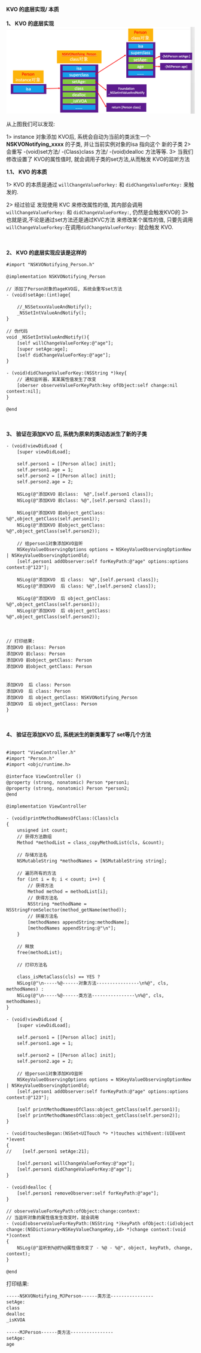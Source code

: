 #### KVO 的底层实现/ 本质


**1、 KVO 的底层实现**
![](/assets/Snip20190106_1.png)

从上图我们可以发现:

1> instance 对象添加 KVO后, 系统会自动为当前的类派生一个 **NSKVONotifying_xxxx** 的子类, 并让当前实例对象的isa 指向这个 新的子类
2> 会重写 -(void)set方法/ -(Class)class 方法/  -(void)dealloc 方法等等.
3> 当我们修改设置了 KVO的属性值时, 就会调用子类的set方法,从而触发 KVO的监听方法


**1.1、 KVO 的本质**

1> KVO 的本质是通过 `willChangeValueForkey:` 和 `didChangeValueForKey:` 来触发的.

2> 经过验证 发现使用 KVC 来修改属性的值, 其内部会调用`willChangeValueForkey:` 和 `didChangeValueForKey:`, 仍然是会触发KVO的
3> 也就是说,不论是通过set方法还是通过KVC方法 来修改某个属性的值, 只要先调用`willChangeValueForkey:`在调用`didChangeValueForKey:` 就会触发 KVO.


<br><br>
**2、 KVO 的底层实现应该是这样的**

```
#import "NSKVONotifying_Person.h"

@implementation NSKVONotifying_Person

// 添加了Person对象的ageKVO后, 系统会重写set方法
- (void)setAge:(int)age{

    //_NSSetxxxValueAndNotify();
    _NSSetIntValueAndNotify();
}

// 伪代码
void _NSSetIntValueAndNotify(){
    [self willChangeValueForKey:@"age"];
    [super setAge:age];
    [self didChangeValueForKey:@"age"];
}

- (void)didChangeValueForKey:(NSString *)key{
    // 通知监听器，某某属性值发生了改变
    [oberser observeValueForKeyPath:key ofObject:self change:nil context:nil];
}

@end
```



<br><br>
**3、 验证在添加KVO 后, 系统为原来的类动态派生了新的子类**
```
- (void)viewDidLoad {
    [super viewDidLoad];
    
    self.person1 = [[Person alloc] init];
    self.person1.age = 1;
    self.person2 = [[Person alloc] init];
    self.person2.age = 2;
    
    NSLog(@"添加KVO 前class:  %@",[self.person1 class]);
    NSLog(@"添加KVO 前class: %@",[self.person2 class]);
    
    NSLog(@"添加KVO 前object_getClass: %@",object_getClass(self.person1));
    NSLog(@"添加KVO 前object_getClass: %@",object_getClass(self.person2));
    
    // 给person1对象添加KVO监听
    NSKeyValueObservingOptions options = NSKeyValueObservingOptionNew | NSKeyValueObservingOptionOld;
    [self.person1 addObserver:self forKeyPath:@"age" options:options context:@"123"];
    
    NSLog(@"添加KVO  后 class:  %@",[self.person1 class]);
    NSLog(@"添加KVO  后 class: %@",[self.person2 class]);
    
    NSLog(@"添加KVO  后 object_getClass: %@",object_getClass(self.person1));
    NSLog(@"添加KVO  后 object_getClass: %@",object_getClass(self.person2));
    
    
    
// 打印结果:
添加KVO 前class: Person
添加KVO 前class: Person
添加KVO 前object_getClass: Person
添加KVO 前object_getClass: Person


添加KVO  后 class: Person
添加KVO  后 class: Person
添加KVO  后 object_getClass: NSKVONotifying_Person
添加KVO  后 object_getClass: Person
}
``` 



<br><br>
**4、 验证在添加KVO 后, 系统派生的新类重写了 set等几个方法**

```

#import "ViewController.h"
#import "Person.h"
#import <objc/runtime.h>

@interface ViewController ()
@property (strong, nonatomic) Person *person1;
@property (strong, nonatomic) Person *person2;
@end
 
@implementation ViewController

- (void)printMethodNamesOfClass:(Class)cls
{
    unsigned int count;
    // 获得方法数组
    Method *methodList = class_copyMethodList(cls, &count);
    
    // 存储方法名
    NSMutableString *methodNames = [NSMutableString string];
    
    // 遍历所有的方法
    for (int i = 0; i < count; i++) {
        // 获得方法
        Method method = methodList[i];
        // 获得方法名
        NSString *methodName = NSStringFromSelector(method_getName(method));
        // 拼接方法名
        [methodNames appendString:methodName];
        [methodNames appendString:@"\n"];
    }
    
    // 释放
    free(methodList);
    
    // 打印方法名
    
    class_isMetaClass(cls) == YES ?
    NSLog(@"\n-----%@------对象方法----------------\n%@", cls, methodNames) :
    NSLog(@"\n-----%@------类方法----------------\n%@", cls, methodNames);
}

- (void)viewDidLoad {
    [super viewDidLoad];
    
    self.person1 = [[Person alloc] init];
    self.person1.age = 1;
    
    self.person2 = [[Person alloc] init];
    self.person2.age = 2;
    
    // 给person1对象添加KVO监听
    NSKeyValueObservingOptions options = NSKeyValueObservingOptionNew | NSKeyValueObservingOptionOld;
    [self.person1 addObserver:self forKeyPath:@"age" options:options context:@"123"];
    
    [self printMethodNamesOfClass:object_getClass(self.person1)];
    [self printMethodNamesOfClass:object_getClass(self.person2)];
}

- (void)touchesBegan:(NSSet<UITouch *> *)touches withEvent:(UIEvent *)event
{
//    [self.person1 setAge:21];
    
    [self.person1 willChangeValueForKey:@"age"];
    [self.person1 didChangeValueForKey:@"age"];
}

- (void)dealloc {
    [self.person1 removeObserver:self forKeyPath:@"age"];
}

// observeValueForKeyPath:ofObject:change:context:
// 当监听对象的属性值发生改变时，就会调用
- (void)observeValueForKeyPath:(NSString *)keyPath ofObject:(id)object change:(NSDictionary<NSKeyValueChangeKey,id> *)change context:(void *)context
{
    NSLog(@"监听到%@的%@属性值改变了 - %@ - %@", object, keyPath, change, context);
}

@end
```

打印结果:
```
-----NSKVONotifying_MJPerson------类方法----------------
setAge:
class
dealloc
_isKVOA

-----MJPerson------类方法----------------
setAge:
age

```




